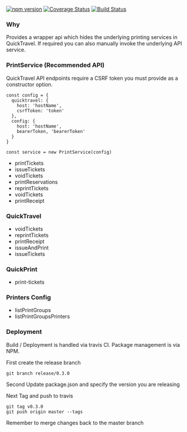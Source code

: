 [![npm version](https://badge.fury.io/js/%40sealink%2Fprinters_qt.svg)](https://badge.fury.io/js/%40sealink%2Fprinters_qt)
[![Coverage Status](https://coveralls.io/repos/github/sealink/printers_qt/badge.svg?branch=master)](https://coveralls.io/github/sealink/printers_qt?branch=master)
[![Build Status](https://travis-ci.org/sealink/printers_qt.svg?branch=master)](https://travis-ci.org/sealink/printers_qt)

### Why

Provides a wrapper api which hides the underlying printing services in QuickTravel.
If required you can also manually invoke the underlying API service.

### PrintService (Recommended API)

QuickTravel API endpoints require a CSRF token you must provide as a constructor option.

```
const config = {
  quicktravel: {
    host: 'hostName',
    csrfToken: 'token'
  },
  config: {
    host: 'hostName',
    bearerToken, 'bearerToken'
  }
}

const service = new PrintService(config)
```

- printTickets
- issueTickets
- voidTickets
- printReservations
- reprintTickets
- voidTickets
- printReceipt

### QuickTravel

- voidTickets
- reprintTickets
- printReceipt
- issueAndPrint
- issueTickets

### QuickPrint

- print-tickets

### Printers Config

- listPrintGroups
- listPrintGroupsPrinters

### Deployment

Build / Deployment is handled via travis CI.
Package management is via NPM.

First create the release branch

```
git branch release/0.3.0
```

Second Update package.json and specify the version you are releasing

Next Tag and push to travis

```
git tag v0.3.0
git push origin master --tags
```

Remember to merge changes back to the master branch
